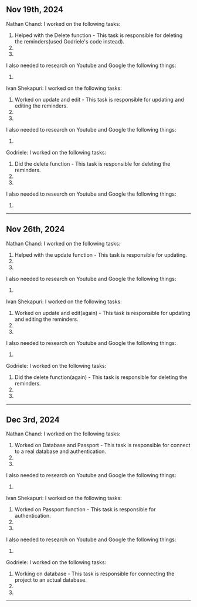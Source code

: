 Nov 19th, 2024
---
Nathan Chand:
I worked on the following tasks:
1. Helped with the Delete function - This task is responsible for deleting the reminders(used Godriele's code instead).
2.
3. 

I also needed to research on Youtube and Google the following things:
1. <Insert Video or Link to thing you needed to research>

Ivan Shekapuri:
I worked on the following tasks:
1. Worked on update and edit - This task is responsible for updating and editing the reminders.
2. 
3. 

I also needed to research on Youtube and Google the following things:
1. <Insert Video or Link to thing you needed to research>

Godriele:
I worked on the following tasks:
1. Did the delete function - This task is responsible for deleting the reminders.
2. 
3. 
I also needed to research on Youtube and Google the following things:
1. <Insert Video or Link to thing you needed to research>
---

**Nov 26th, 2024**
---
Nathan Chand:
I worked on the following tasks:
1. Helped with the update function - This task is responsible for updating.
2. 
3. 

I also needed to research on Youtube and Google the following things:
1. <Insert Video or Link to thing you needed to research>

Ivan Shekapuri:
I worked on the following tasks:
1. Worked on update and edit(again) - This task is responsible for updating and editing the reminders.
2. 
3. 

I also needed to research on Youtube and Google the following things:
1. <Insert Video or Link to thing you needed to research>

Godriele:
I worked on the following tasks:
1. Did the delete function(again) - This task is responsible for deleting the reminders.
2. 
3. 
---

**Dec 3rd, 2024**
---
Nathan Chand:
I worked on the following tasks:
1. Worked on Database and Passport - This task is responsible for connect to a real database and authentication.
2. 
3. 

I also needed to research on Youtube and Google the following things:
1. <Insert Video or Link to thing you needed to research>

Ivan Shekapuri:
I worked on the following tasks:
1. Worked on Passport function - This task is responsible for authentication.
2. 
3. 

I also needed to research on Youtube and Google the following things:
1. <Insert Video or Link to thing you needed to research>

Godriele:
I worked on the following tasks:
1. Working on database - This task is responsible for connecting the project to an actual database.
2. 
3. 
---
